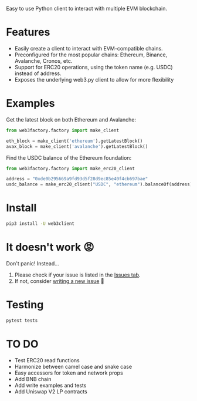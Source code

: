 Easy to use Python client to interact with multiple EVM blockchain.

# Features

- Easily create a client to interact with EVM-compatible chains.
- Preconfigured for the most popular chains: Ethereum, Binance, Avalanche, Cronos, etc.
- Support for ERC20 operations, using the token name (e.g. USDC) instead of address.
- Exposes the underlying web3.py client to allow for more flexibility

# Examples

Get the latest block on both Ethereum and Avalanche:

```python
from web3factory.factory import make_client

eth_block = make_client('ethereum').getLatestBlock()
avax_block = make_client('avalanche').getLatestBlock()
```

Find the USDC balance of the Ethereum foundation:

```python
from web3factory.factory import make_erc20_client

address = "0xde0b295669a9fd93d5f28d9ec85e40f4cb697bae"
usdc_balance = make_erc20_client("USDC", "ethereum").balanceOf(address)
```

# Install

```bash
pip3 install -U web3client
```

# It doesn't work 😡

Don't panic! Instead...

1. Please check if your issue is listed in the [Issues tab](https://github.com/coccoinomane/web3client/issues).
2. If not, consider [writing a new issue](https://github.com/coccoinomane/web3client/issues/new) 🙂

# Testing

```bash
pytest tests
```

# TO DO

- Test ERC20 read functions
- Harmonize between camel case and snake case
- Easy accessors for token and network props
- Add BNB chain
- Add write examples and tests
- Add Uniswap V2 LP contracts